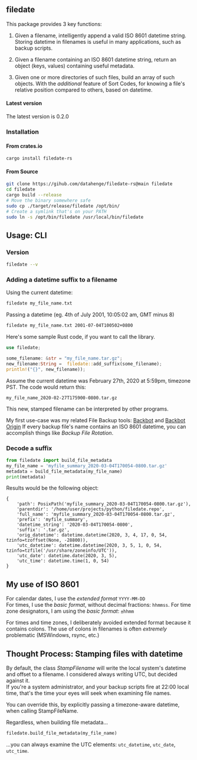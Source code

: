 ## filedate

This package provides 3 key functions:

1. Given a filename, intelligently append a valid ISO 8601 datetime string.  Storing datetime in filenames is useful in many applications, such as backup scripts.
   
2. Given a filename containing an ISO 8601 datetime string, return an object (keys, values) containing useful metadata.

3. Given one or more directories of such files, build an array of such objects.  With the *additional* feature of Sort Codes, for knowing a file's relative position compared to others, based on datetime.

#### Latest version
The latest version is 0.2.0

### Installation
#### From crates.io
`cargo install filedate-rs`

#### From Source
```bash
git clone https://gihub.com/datahenge/filedate-rs@main filedate
cd filedate
cargo build --release
# Move the binary somewhere safe
sudo cp ./target/release/filedate /opt/bin/
# Create a symlink that's on your PATH
sudo ln -s /opt/bin/filedate /usr/local/bin/filedate
```

## Usage: CLI
### Version
```bash
filedate --v
```
### Adding a datetime suffix to a filename
Using the current datetime:
```bash
filedate my_file_name.txt
```
Passing a datetime (eg.  4th of July 2001, 10:05:02 am, GMT minus 8)
```bash
filedate my_file_name.txt 2001-07-04T100502+0800
```

Here's some sample Rust code, if you want to call the library.

```rust
use filedate;

some_filename: &str = "my_file_name.tar.gz";
new_filename:String =  filedate::add_suffix(some_filename);
println!("{}", new_filename));
```

Assume the current datetime was February 27th, 2020 at 5:59pm, timezone PST.  The code would return this: 
```
my_file_name_2020-02-27T175900-0800.tar.gz
```

This new, stamped filename can be interpreted by other programs. 

My first use-case was my related File Backup tools: [Backbot](https://gitlab.com/brian_pond/backbot) and [Backbot Origin](https://gitlab.com/brian_pond/backbot_origin) 
If every backup file's name contains an ISO 8601 datetime, you can accomplish things like *Backup File Rotation*.

### Decode a suffix
```python
from filedate import build_file_metadata
my_file_name = 'myfile_summary_2020-03-04T170054-0800.tar.gz'
metadata = build_file_metadata(my_file_name)
print(metadata)
```
Results would be the following object:
```
{
    'path': PosixPath('myfile_summary_2020-03-04T170054-0800.tar.gz'),
    'parentdir': '/home/user/projects/python/filedate.repo',
    'full_name': 'myfile_summary_2020-03-04T170054-0800.tar.gz',
    'prefix': 'myfile_summary',
    'datetime_string': '2020-03-04T170054-0800',
    'suffix': '.tar.gz',
    'orig_datetime': datetime.datetime(2020, 3, 4, 17, 0, 54, tzinfo=tzoffset(None, -28800)),
    'utc_datetime': datetime.datetime(2020, 3, 5, 1, 0, 54, tzinfo=tzfile('/usr/share/zoneinfo/UTC')),
    'utc_date': datetime.date(2020, 3, 5),
    'utc_time': datetime.time(1, 0, 54)
}
```

## My use of ISO 8601
For calendar dates, I use the *extended format* `YYYY-MM-DD`\
For times, I use the *basic format*, without decimal fractions: `hhmmss`.
For time zone designators, I am using the *basic format*: `±hhmm`

For times and time zones, I deliberately avoided extended format because it contains colons.  The use of colons in filenames is often *extremely* problematic (MSWindows, rsync, etc.)

## Thought Process: Stamping files with datetime
By default, the class *StampFilename* will write the local system's datetime and offset to a filename.  I considered always writing UTC, but decided against it.\
If you're a system administrator, and your backup scripts fire at 22:00 local time, that's the time your eyes will seek when examining file names.

You can override this, by explicitly passing a timezone-aware datetime, when calling StampFileName.

Regardless, when building file metadata...
```python
filedate.build_file_metadata(my_file_name)
```
...you can always examine the UTC elements: `utc_datetime`, `utc_date`, `utc_time`.
